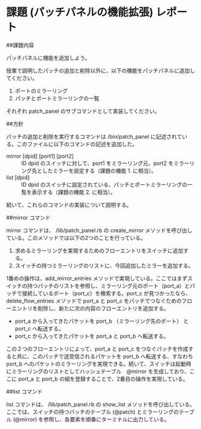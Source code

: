 # 課題 (パッチパネルの機能拡張) レポート

##課題内容

パッチパネルに機能を追加しよう。

授業で説明したパッチの追加と削除以外に、以下の機能をパッチパネルに追加してください。

1. ポートのミラーリング
2. パッチとポートミラーリングの一覧

それぞれ patch_panel のサブコマンドとして実装してください。

##方針

パッチの追加と削除を実行するコマンドは /bin/patch_panel に記述されている。このファイルに以下のコマンドの記述を追加した。

<dl>
	<dt>mirror [dpid] [port1] [port2] </dt>
	<dd>ID dpid のスイッチに対して、port1 をミラーリング元、port2 をミラーリング先としたミラーを設定する（課題の機能 1. に相当）。</dd> 
	<dt>list [dpid] </dt>
	<dd>ID dpid のスイッチに設定されている、パッチとポートミラーリングの一覧を表示する（課題の機能 2. に相当）。</dd>
</dl>

続いて、これらのコマンドの実装について説明する。

##mirror コマンド

mirror コマンドは、 /lib/patch_panel.rb の create_mirror メソッドを呼び出している。このメソッドでは以下の2つのことを行っている。

1. 求めるミラーリングを実現するためのフローエントリをスイッチに追加する。
2. スイッチの持つミラーリングのリストに、今回追加したミラーを追加する。

1番めの操作は、add_mirror_entries メソッドで実現している。ここではまずスイッチの持つパッチのリストを参照し、ミラーリング元のポート（port_a）とパッチで接続しているポート（port_c）を検索する。port_c が見つかったなら、 delete_flow_entries メソッドで port_a と port_c をパッチでつなぐためのフローエントリを削除し、新たに次の内容のフローエントリを追加する。

* port_a から入ってきたパケットを port_b （ミラーリング先のポート）
と port_c へ転送する。
* port_c から入ってきたパケットを port_a と port_b へ転送する。

この２つのフローエントリによって、port_a と port_c をつなぐパッチを作成すると共に、このパッチで送受信されるパケットを port_b へ転送する、すなわち port_b へのパケットのミラーリングを実現できる。続いて、スイッチは起動時にミラーリングのリストとしてハッシュテーブル　@mirror を生成しており、ここに port_a と port_b の組を登録することで、2番目の操作を実現している。

##list コマンド

list コマンドは、 /lib/patch_panel.rb の show_list メソッドを呼び出している。ここでは、スイッチの持つパッチのテーブル (@patch) とミラーリングのテーブル (@mirror) を参照し、各要素を順番にターミナルに出力している。
